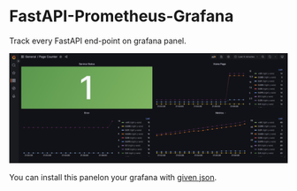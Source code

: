 # FastAPI-Prometheus-Grafana

Track every FastAPI end-point on grafana panel.

![Grafana Panel](docs/imgs/grafana-panel.png)

You can install this panelon your grafana with [given json](grafana_panel.json).
